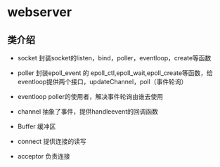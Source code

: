 # webserver
## 类介绍
+ socket 
  封装socket的listen，bind，poller，eventloop，create等函数
+ poller
  封装epoll_event 的 epoll_ctl,epoll_wait,epoll_create等函数，给eventloop提供两个接口，updateChannel，poll（事件轮询）
+ eventloop
  poller的使用者，解决事件轮询由谁去使用
+ channel
  抽象了事件，提供handleevent的回调函数
+ Buffer
  缓冲区
+ connect
  提供连接的读写

+ acceptor
  负责连接
